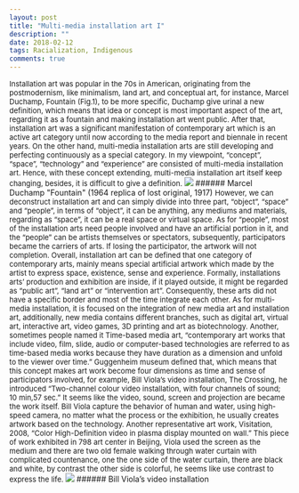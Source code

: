 ```yaml
---
layout: post
title: "Multi-media installation art I"
description: ""
date: 2018-02-12
tags: Racialization, Indigenous
comments: true
---
```


<font size="2">
Installation art was popular in the 70s in American, originating from the postmodernism, like minimalism, land art, and conceptual art, for instance, Marcel Duchamp, Fountain (Fig.1), to be more specific, Duchamp give urinal a new definition, which means that idea or concept is most important aspect of the art, regarding it as a fountain and making installation art went public. After that, installation art was a significant manifestation of contemporary art which is an active art category until now according to the media report and biennale in recent years. On the other hand, multi-media installation arts are still developing and perfecting continuously as a special category. In my viewpoint, “concept”, “space”, “technology” and “experience” are consisted of multi-media installation art. Hence, with these concept extending, multi-media installation art itself keep changing, besides, it is difficult to give a definition.
</font>
<img src="/friendred_blog/assets/images/fountain.jpeg">
###### Marcel Duchamp "Fountain" (1964 replica of lost original, 1917)
<font size="2">
However, we can deconstruct installation art and can simply divide into three part, “object”, “space” and “people”, in terms of “object”, it can be anything, any mediums and materials, regarding as “space”, it can be a real space or virtual space. As for “people”, most of the installation arts need people involved and have an artificial portion in it, and the “people” can be artists themselves or spectators, subsequently, participators became the carriers of arts. If losing the participator, the artwork will not completion. Overall, installation art can be defined that one category of contemporary arts, mainly means special artificial artwork which made by the artist to express space, existence, sense and experience. Formally, installations arts’ production and exhibition are inside, if it played outside, it might be regarded as “public art”, “land art” or “intervention art”. Consequently, these arts did not have a specific border and most of the time integrate each other.
</font>
<font size="2">
As for multi-media installation, it is focused on the integration of new media art and installation art, additionally, new media contains different branches, such as digital art, virtual art, interactive art, video games, 3D printing and art as biotechnology. Another, sometimes people named it Time-based media art, “contemporary art works that include video, film, slide, audio or computer-based technologies are referred to as time-based media works because they have duration as a dimension and unfold to the viewer over time.” Guggenheim museum defined that, which means that this concept makes art work become four dimensions as time and sense of participators involved, for example, Bill Viola’s video installation, The Crossing, he introduced “Two-channel colour video installation, with four channels of sound; 10 min,57 sec.” It seems like the video, sound, screen and projection are became the work itself. Bill Viola capture the behavior of human and water, using high-speed camera, no matter what the process or the exhibition, he usually creates artwork based on the technology. Another representative art work, Visitation, 2008, “Color High-Definition video in plasma display mounted on wall.” This piece of work exhibited in 798 art center in Beijing, Viola used the screen as the medium and there are two old female walking through water curtain with complicated countenance, one the one side of the water curtain, there are black and white, by contrast the other side is colorful, he seems like use contrast to express the life.
</font>
<img src="/friendred_blog/assets/images/Bill_Viola-video_installation.png">
###### Bill Viola’s video installation

